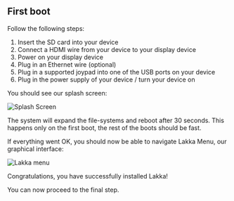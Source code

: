## First boot

Follow the following steps:

1.  Insert the SD card into your device
2.  Connect a HDMI wire from your device to your display device
3.  Power on your display device
4.  Plug in an Ethernet wire (optional)
5.  Plug in a supported joypad into one of the USB ports on your device
6.  Plug in the power supply of your device / turn your device on

You should see our splash screen:

![Splash Screen](/images/splash.png)

The system will expand the file-systems and reboot after 30 seconds. This happens only on the first boot, the rest of the boots should be fast.

If everything went OK, you should now be able to navigate Lakka Menu, our graphical interface:

![Lakka menu](/images/lakkamenu.png)

Congratulations, you have successfully installed Lakka!

You can now proceed to the final step.
